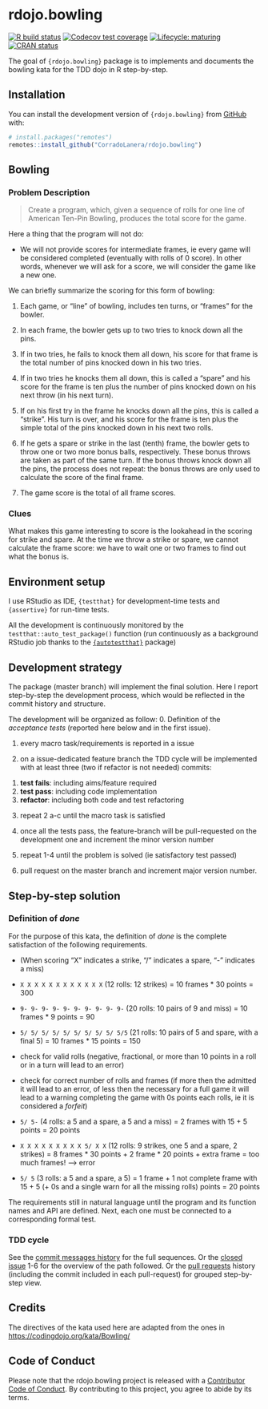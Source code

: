 
<!-- README.md is generated from README.Rmd. Please edit that file -->

# rdojo.bowling

<!-- badges: start -->

[![R build
status](https://github.com/CorradoLanera/rdojo.bowling/workflows/R-CMD-check/badge.svg)](https://github.com/CorradoLanera/rdojo.bowling/actions)
[![Codecov test
coverage](https://codecov.io/gh/CorradoLanera/rdojo.bowling/branch/master/graph/badge.svg)](https://codecov.io/gh/CorradoLanera/rdojo.bowling?branch=master)
[![Lifecycle:
maturing](https://img.shields.io/badge/lifecycle-maturing-blue.svg)](https://www.tidyverse.org/lifecycle/#maturing)
[![CRAN
status](https://www.r-pkg.org/badges/version/rdojo.bowling)](https://CRAN.R-project.org/package=rdojo.bowling)
<!-- badges: end -->

The goal of `{rdojo.bowling}` package is to implements and documents the
bowling kata for the TDD dojo in R step-by-step.

## Installation

You can install the development version of `{rdojo.bowling}` from
[GitHub](https://github.com) with:

``` r
# install.packages("remotes")
remotes::install_github("CorradoLanera/rdojo.bowling")
```

## Bowling

### Problem Description

> Create a program, which, given a sequence of rolls for one line of
> American Ten-Pin Bowling, produces the total score for the game.

Here a thing that the program will not do:

  - We will not provide scores for intermediate frames, ie every game
    will be considered completed (eventually with rolls of 0 score). In
    other words, whenever we will ask for a score, we will consider the
    game like a new one.

We can briefly summarize the scoring for this form of bowling:

1.  Each game, or “line” of bowling, includes ten turns, or “frames” for
    the bowler.

2.  In each frame, the bowler gets up to two tries to knock down all the
    pins.

3.  If in two tries, he fails to knock them all down, his score for that
    frame is the total number of pins knocked down in his two tries.

4.  If in two tries he knocks them all down, this is called a “spare”
    and his score for the frame is ten plus the number of pins knocked
    down on his next throw (in his next turn).

5.  If on his first try in the frame he knocks down all the pins, this
    is called a “strike”. His turn is over, and his score for the frame
    is ten plus the simple total of the pins knocked down in his next
    two rolls.

6.  If he gets a spare or strike in the last (tenth) frame, the bowler
    gets to throw one or two more bonus balls, respectively. These bonus
    throws are taken as part of the same turn. If the bonus throws knock
    down all the pins, the process does not repeat: the bonus throws are
    only used to calculate the score of the final frame.

7.  The game score is the total of all frame scores.

### Clues

What makes this game interesting to score is the lookahead in the
scoring for strike and spare. At the time we throw a strike or spare, we
cannot calculate the frame score: we have to wait one or two frames to
find out what the bonus is.

## Environment setup

I use RStudio as IDE, `{testthat}` for development-time tests and
`{assertive}` for run-time tests.

All the development is continuously monitored by the
`testthat::auto_test_package()` function (run continuously as a
background RStudio job thanks to the
[`{autotestthat}`](https://github.com/CorradoLanera/autotestthat/)
package)

## Development strategy

The package (master branch) will implement the final solution. Here I
report step-by-step the development process, which would be reflected in
the commit history and structure.

The development will be organized as follow: 0. Definition of the
*acceptance tests* (reported here below and in the first issue).

1.  every macro task/requirements is reported in a issue

2.  on a issue-dedicated feature branch the TDD cycle will be
    implemented with at least three (two if refactor is not needed)
    commits:

<!-- end list -->

1.  **test fails**: including aims/feature required
2.  **test pass**: including code implementation
3.  **refactor**: including both code and test refactoring

<!-- end list -->

3.  repeat 2 a-c until the macro task is satisfied

4.  once all the tests pass, the feature-branch will be pull-requested
    on the development one and increment the minor version number

5.  repeat 1-4 until the problem is solved (ie satisfactory test passed)

6.  pull request on the master branch and increment major version
    number.

## Step-by-step solution

### Definition of *done*

For the purpose of this kata, the definition of *done* is the complete
satisfaction of the following requirements.

  - (When scoring “X” indicates a strike, “/” indicates a spare, “-”
    indicates a miss)

  - `X X X X X X X X X X X X` (12 rolls: 12 strikes) = 10 frames \* 30
    points = 300

  - `9- 9- 9- 9- 9- 9- 9- 9- 9- 9-` (20 rolls: 10 pairs of 9 and miss) =
    10 frames \* 9 points = 90

  - `5/ 5/ 5/ 5/ 5/ 5/ 5/ 5/ 5/ 5/5` (21 rolls: 10 pairs of 5 and spare,
    with a final 5) = 10 frames \* 15 points = 150

  - check for valid rolls (negative, fractional, or more than 10 points
    in a roll or in a turn will lead to an error)

  - check for correct number of rolls and frames (if more then the
    admitted it will lead to an error, of less then the necessary for a
    full game it will lead to a warning completing the game with 0s
    points each rolls, ie it is considered a *forfeit*)

  - `5/ 5-` (4 rolls: a 5 and a spare, a 5 and a miss) = 2 frames with
    15 + 5 points = 20 points

  - `X X X X X X X X X 5/ X X` (12 rolls: 9 strikes, one 5 and a spare,
    2 strikes) = 8 frames \* 30 points + 2 frame \* 20 points + extra
    frame = too much frames\! –\> error

  - `5/ 5` (3 rolls: a 5 and a spare, a 5) = 1 frame + 1 not complete
    frame with 15 + 5 (+ 0s and a single warn for all the missing rolls)
    points = 20 points

The requirements still in natural language until the program and its
function names and API are defined. Next, each one must be connected to
a corresponding formal test.

### TDD cycle

See the [commit messages
history](https://github.com/CorradoLanera/rdojo.bowling/commits/master)
for the full sequences. Or the [closed
issue](https://github.com/CorradoLanera/rdojo.bowling/issues?q=is%3Aissue+is%3Aclosed)
1-6 for the overview of the path followed. Or the [pull
requests](https://github.com/CorradoLanera/rdojo.bowling/pulls?q=is%3Apr+is%3Aclosed)
history (including the commit included in each pull-request) for grouped
step-by-step view.

## Credits

The directives of the kata used here are adapted from the ones in
<https://codingdojo.org/kata/Bowling/>

## Code of Conduct

Please note that the rdojo.bowling project is released with a
[Contributor Code of
Conduct](https://contributor-covenant.org/version/2/0/CODE_OF_CONDUCT.html).
By contributing to this project, you agree to abide by its terms.
